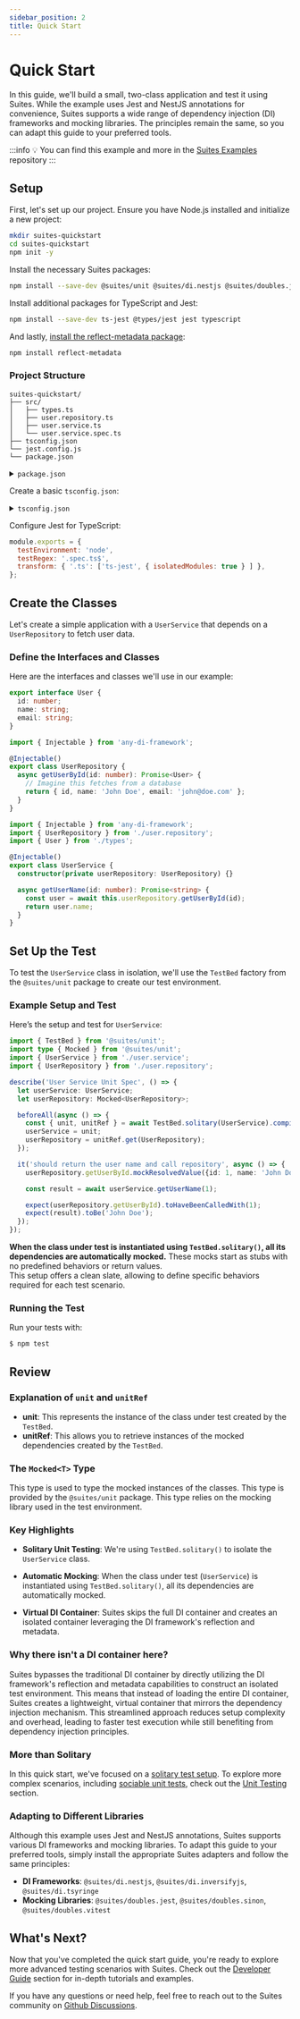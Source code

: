 ```yaml
---
sidebar_position: 2
title: Quick Start
---
```


# Quick Start

In this guide, we'll build a small, two-class application and test it using Suites. While the example uses Jest and
NestJS annotations for convenience, Suites supports a wide range of dependency injection (DI) frameworks and mocking
libraries. The principles remain the same, so you can adapt this guide to your preferred tools.

:::info
:bulb: You can find this example and more in the [Suites Examples](https://github.com/suites-dev/examples) repository
:::

## Setup

First, let's set up our project. Ensure you have Node.js installed and initialize a new project:

```bash
mkdir suites-quickstart
cd suites-quickstart
npm init -y
```

Install the necessary Suites packages:

```bash
npm install --save-dev @suites/unit @suites/di.nestjs @suites/doubles.jest
```

Install additional packages for TypeScript and Jest:

```bash
npm install --save-dev ts-jest @types/jest jest typescript
```

And lastly, [install the reflect-metadata package](https://github.com/rbuckton/reflect-metadata?tab=readme-ov-file#metadata-reflection-api):

```bash
npm install reflect-metadata
```

### Project Structure

```plaintext
suites-quickstart/
├── src/
│   ├── types.ts
│   ├── user.repository.ts
│   ├── user.service.ts
│   └── user.service.spec.ts
├── tsconfig.json
└── jest.config.js
└── package.json
```

<details>
  <summary><code>package.json</code></summary>

  ```json
  {
    "name": "suites-nestjs-jest-example",
    "private": true,
    "scripts": {
      "test": "jest"
    },
    "dependencies": {
      "@nestjs/common": "^10.3.10",
      "@nestjs/core": "^10.3.10",
      "reflect-metadata": "^0.1.13",
      "rxjs": "^7.8.1"
    },
    "devDependencies": {
      "@suites/unit": "^3.0.0-alpha.2",
      "@suites/di.nestjs": "^3.0.0-alpha.2",
      "@suites/doubles.jest": "^3.0.0-alpha.2",
      "jest": "^29.7.0",
      "ts-jest": "^29.1.5",
      "typescript": "^5.5.3"
    }
  }
  ```
</details>

Create a basic `tsconfig.json`:

<details>
  <summary><code>tsconfig.json</code></summary>

```json
{
  "compilerOptions": {
    "target": "es2020",
    "types": ["node", "jest"],
    "module": "commonjs",
    "noEmit": true,
    "experimentalDecorators": true,
    "emitDecoratorMetadata": true,
    "moduleResolution": "node"
  }
}
```

</details>

Configure Jest for TypeScript:

```javascript title="jest.config.js"
module.exports = {
  testEnvironment: 'node',
  testRegex: '.spec.ts$',
  transform: { '.ts': ['ts-jest', { isolatedModules: true } ] },
};
```

## Create the Classes

Let's create a simple application with a `UserService` that depends on a `UserRepository` to fetch user data.

### Define the Interfaces and Classes

Here are the interfaces and classes we'll use in our example:

```typescript title="types.ts"
export interface User {
  id: number;
  name: string;
  email: string;
}
```

```typescript title="user.repository.ts"
import { Injectable } from 'any-di-framework';

@Injectable()
export class UserRepository {
  async getUserById(id: number): Promise<User> {
    // Imagine this fetches from a database
    return { id, name: 'John Doe', email: 'john@doe.com' };
  }
}
```

```typescript title="user.service.ts"
import { Injectable } from 'any-di-framework';
import { UserRepository } from './user.repository';
import { User } from './types';

@Injectable()
export class UserService {
  constructor(private userRepository: UserRepository) {}

  async getUserName(id: number): Promise<string> {
    const user = await this.userRepository.getUserById(id);
    return user.name;
  }
}
```

## Set Up the Test

To test the `UserService` class in isolation, we'll use the `TestBed` factory from the `@suites/unit` package to create
our test environment.

### Example Setup and Test

Here’s the setup and test for `UserService`:

```typescript title="user.service.spec.ts" {1,2,7-8,11-13}
import { TestBed } from '@suites/unit';
import type { Mocked } from '@suites/unit';
import { UserService } from './user.service';
import { UserRepository } from './user.repository';

describe('User Service Unit Spec', () => {
  let userService: UserService;
  let userRepository: Mocked<UserRepository>;

  beforeAll(async () => {
    const { unit, unitRef } = await TestBed.solitary(UserService).compile();
    userService = unit;
    userRepository = unitRef.get(UserRepository);
  });

  it('should return the user name and call repository', async () => {
    userRepository.getUserById.mockResolvedValue({id: 1, name: 'John Doe'});

    const result = await userService.getUserName(1);

    expect(userRepository.getUserById).toHaveBeenCalledWith(1);
    expect(result).toBe('John Doe');
  });
});
```

**When the class under test is instantiated using `TestBed.solitary()`, all its dependencies are automatically mocked.**
These mocks start as stubs with no predefined behaviors or return values. \
This setup offers a clean slate, allowing to define specific behaviors required for each test scenario.

### Running the Test
Run your tests with:

```bash
$ npm test
```

## Review

### Explanation of `unit` and `unitRef`

- **unit**: This represents the instance of the class under test created by the `TestBed`.
- **unitRef**: This allows you to retrieve instances of the mocked dependencies created by the `TestBed`.


### The `Mocked<T>` Type

This type is used to type the mocked instances of the classes. This type is provided by the `@suites/unit` package. This type relies on the mocking library used in the test environment.


### Key Highlights

- **Solitary Unit Testing**: We're using `TestBed.solitary()` to isolate the `UserService` class.

- **Automatic Mocking**: When the class under test (`UserService`) is instantiated using `TestBed.solitary()`,
  all its dependencies are automatically mocked.

- **Virtual DI Container**: Suites skips the full DI container and creates an isolated container leveraging the DI
  framework's reflection and metadata.

### Why there isn't a DI container here?

Suites bypasses the traditional DI container by directly utilizing the DI framework's reflection and metadata
capabilities to construct an isolated test environment. This means that instead of loading the entire DI container,
Suites creates a lightweight, virtual container that mirrors the dependency injection mechanism. This streamlined
approach reduces setup complexity and overhead, leading to faster test execution while still benefiting from dependency
injection principles.

### More than Solitary

In this quick start, we've focused on a [solitary test setup](/docs/developer-guide/unit-tests/solitary).
To explore more complex scenarios, including [sociable unit tests](/docs/developer-guide/unit-tests/sociable),
check out the [Unit Testing](/docs/unit-tests) section.

### Adapting to Different Libraries

Although this example uses Jest and NestJS annotations, Suites supports various DI frameworks and mocking libraries. To
adapt this guide to your preferred tools, simply install the appropriate Suites adapters and follow the same principles:

- **DI Frameworks**: `@suites/di.nestjs`, `@suites/di.inversifyjs`, `@suites/di.tsyringe`
- **Mocking Libraries**: `@suites/doubles.jest`, `@suites/doubles.sinon`, `@suites/doubles.vitest`

## What's Next?

Now that you've completed the quick start guide, you're ready to explore more advanced testing scenarios with Suites.
Check out the [Developer Guide](/docs/guides) section for in-depth tutorials and examples.

If you have any questions or need help, feel free to reach out to the Suites community
on [Github Discussions](https://github.com/suites-dev/suites).